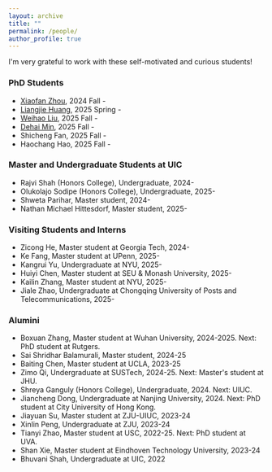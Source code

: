 ```yaml
---
layout: archive
title: ""
permalink: /people/
author_profile: true
---
```

I'm very grateful to work with these self-motivated and curious students!

### PhD Students 
- [Xiaofan Zhou](https://alearzhou.github.io/), 2024 Fall - 
- [Liangjie Huang](https://scholar.google.com/citations?hl=en&user=BiuolpAAAAAJ&view_op=list_works&sortby=pubdate), 2025 Spring -
- [Weihao Liu](https://scholar.google.com/citations?hl=en&user=eH3LCxEAAAAJ&view_op=list_works&sortby=pubdate), 2025 Fall -
- [Dehai Min](https://scholar.google.com/citations?user=lVn0bHUAAAAJ&hl=en), 2025 Fall -
- Shicheng Fan, 2025 Fall -
- Haochang Hao, 2025 Fall - 

### Master and Undergraduate Students at UIC
- Rajvi Shah (Honors College), Undergraduate, 2024-
- Olukolajo Sodipe (Honors College), Undergraduate, 2025-
- Shweta Parihar, Master student, 2024-
- Nathan Michael Hittesdorf, Master student, 2025-
  
### Visiting Students and Interns
- Zicong He, Master student at Georgia Tech, 2024-
- Ke Fang, Master student at UPenn, 2025-
- Kangrui Yu, Undergraduate at NYU, 2025-
- Huiyi Chen, Master student at SEU & Monash University, 2025-
- Kailin Zhang, Master student at NYU, 2025-
- Jiale Zhao, Undergraduate at Chongqing University of Posts and Telecommunications, 2025-

### Alumini
- Boxuan Zhang, Master student at Wuhan University, 2024-2025. Next: PhD student at Rutgers. 
- Sai Shridhar Balamurali, Master student, 2024-25
- Baiting Chen, Master student at UCLA, 2023-25
- Zimo Qi, Undergraduate at SUSTech, 2024-25. Next: Master's student at JHU.
- Shreya Ganguly (Honors College), Undergraduate, 2024. Next: UIUC.
- Jiancheng Dong, Undergraduate at Nanjing University, 2024.  Next: PhD student at City University of Hong Kong.
- Jiayuan Su, Master student at ZJU-UIUC, 2023-24
- Xinlin Peng, Undergraduate at ZJU, 2023-24
- Tianyi Zhao, Master student at USC, 2022-25. Next: PhD student at UVA.
- Shan Xie, Master student at Eindhoven Technology University, 2023-24
- Bhuvani Shah, Undergraduate at UIC, 2022
